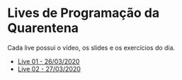 # Lives de Programação da Quarentena

Cada live possui o vídeo, os slides e os exercícios do dia.

- [Live 01 - 26/03/2020](https://github.com/eduardoyutaka/lives/tree/master/01)
- [Live 02 - 27/03/2020](https://github.com/eduardoyutaka/lives/tree/master/02)
